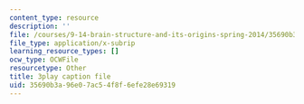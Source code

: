 ```yaml
---
content_type: resource
description: ''
file: /courses/9-14-brain-structure-and-its-origins-spring-2014/35690b3a96e07ac54f8f6efe28e69319_555135.srt
file_type: application/x-subrip
learning_resource_types: []
ocw_type: OCWFile
resourcetype: Other
title: 3play caption file
uid: 35690b3a-96e0-7ac5-4f8f-6efe28e69319
---
```

